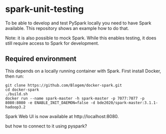 # spark-unit-testing
To be able to develop and test PySpark locally you need to have Spark available. This repository shows an example how to do that.

Note: it is also possible to mock Spark. While this enables testing, it does still require access to Spark for development.

## Required environment

This depends on a locally running container with Spark. First install Docker, then run:

```
git clone https://github.com/Blogem/docker-spark.git
cd docker-spark
./build.sh
docker run --name spark-master -h spark-master -p 7077:7077 -p 8080:8080 -e ENABLE_INIT_DAEMON=false -d bde2020/spark-master:3.1.1-hadoop3.2
```

Spark Web UI is now available at http://localhost:8080.

but how to connect to it using pyspark?